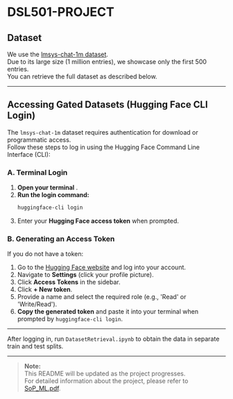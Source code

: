 # DSL501-PROJECT

## Dataset

We use the [lmsys-chat-1m dataset](https://huggingface.co/datasets/lmsys/lmsys-chat-1m).  
Due to its large size (1 million entries), we showcase only the first 500 entries.  
You can retrieve the full dataset as described below.

---

## Accessing Gated Datasets (Hugging Face CLI Login)

The `lmsys-chat-1m` dataset requires authentication for download or programmatic access.  
Follow these steps to log in using the Hugging Face Command Line Interface (CLI):

### A. Terminal Login

1. **Open your terminal** .
2. **Run the login command:**
    ```bash
    huggingface-cli login
    ```
3. Enter your **Hugging Face access token** when prompted.

### B. Generating an Access Token

If you do not have a token:

1. Go to the [Hugging Face website](https://huggingface.co/) and log into your account.
2. Navigate to **Settings** (click your profile picture).
3. Click **Access Tokens** in the sidebar.
4. Click **+ New token**.
5. Provide a name and select the required role (e.g., 'Read' or 'Write/Read').
6. **Copy the generated token** and paste it into your terminal when prompted by `huggingface-cli login`.

---

After logging in, run `DatasetRetrieval.ipynb` to obtain the data in separate train and test splits.

---

> **Note:**  
> This README will be updated as the project progresses.  
> For detailed information about the project, please refer to [SoP_ML.pdf](https://github.com/farhan11166/DSL501-PROJECT/blob/main/SoP_ML.pdf).
